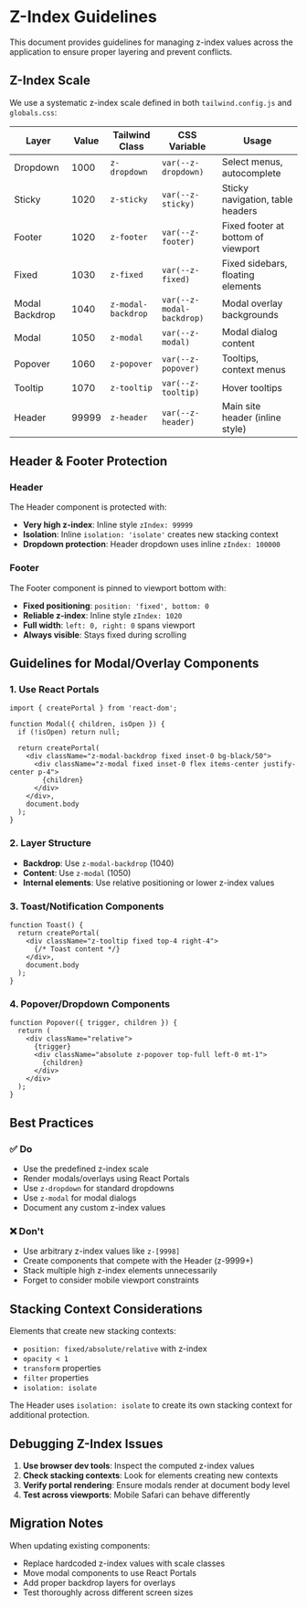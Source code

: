 # Z-Index Guidelines

This document provides guidelines for managing z-index values across the application to ensure proper layering and prevent conflicts.

## Z-Index Scale

We use a systematic z-index scale defined in both `tailwind.config.js` and `globals.css`:

| Layer | Value | Tailwind Class | CSS Variable | Usage |
|-------|-------|----------------|--------------|-------|
| Dropdown | 1000 | `z-dropdown` | `var(--z-dropdown)` | Select menus, autocomplete |
| Sticky | 1020 | `z-sticky` | `var(--z-sticky)` | Sticky navigation, table headers |
| Footer | 1020 | `z-footer` | `var(--z-footer)` | Fixed footer at bottom of viewport |
| Fixed | 1030 | `z-fixed` | `var(--z-fixed)` | Fixed sidebars, floating elements |
| Modal Backdrop | 1040 | `z-modal-backdrop` | `var(--z-modal-backdrop)` | Modal overlay backgrounds |
| Modal | 1050 | `z-modal` | `var(--z-modal)` | Modal dialog content |
| Popover | 1060 | `z-popover` | `var(--z-popover)` | Tooltips, context menus |
| Tooltip | 1070 | `z-tooltip` | `var(--z-tooltip)` | Hover tooltips |
| Header | 99999 | `z-header` | `var(--z-header)` | Main site header (inline style) |

## Header & Footer Protection

### Header
The Header component is protected with:
- **Very high z-index**: Inline style `zIndex: 99999`
- **Isolation**: Inline `isolation: 'isolate'` creates new stacking context  
- **Dropdown protection**: Header dropdown uses inline `zIndex: 100000`

### Footer
The Footer component is pinned to viewport bottom with:
- **Fixed positioning**: `position: 'fixed', bottom: 0`
- **Reliable z-index**: Inline style `zIndex: 1020` 
- **Full width**: `left: 0, right: 0` spans viewport
- **Always visible**: Stays fixed during scrolling

## Guidelines for Modal/Overlay Components

### 1. Use React Portals
```tsx
import { createPortal } from 'react-dom';

function Modal({ children, isOpen }) {
  if (!isOpen) return null;
  
  return createPortal(
    <div className="z-modal-backdrop fixed inset-0 bg-black/50">
      <div className="z-modal fixed inset-0 flex items-center justify-center p-4">
        {children}
      </div>
    </div>,
    document.body
  );
}
```

### 2. Layer Structure
- **Backdrop**: Use `z-modal-backdrop` (1040)
- **Content**: Use `z-modal` (1050)
- **Internal elements**: Use relative positioning or lower z-index values

### 3. Toast/Notification Components
```tsx
function Toast() {
  return createPortal(
    <div className="z-tooltip fixed top-4 right-4">
      {/* Toast content */}
    </div>,
    document.body
  );
}
```

### 4. Popover/Dropdown Components
```tsx
function Popover({ trigger, children }) {
  return (
    <div className="relative">
      {trigger}
      <div className="absolute z-popover top-full left-0 mt-1">
        {children}
      </div>
    </div>
  );
}
```

## Best Practices

### ✅ Do
- Use the predefined z-index scale
- Render modals/overlays using React Portals
- Use `z-dropdown` for standard dropdowns
- Use `z-modal` for modal dialogs
- Document any custom z-index values

### ❌ Don't
- Use arbitrary z-index values like `z-[9998]`
- Create components that compete with the Header (z-9999+)
- Stack multiple high z-index elements unnecessarily
- Forget to consider mobile viewport constraints

## Stacking Context Considerations

Elements that create new stacking contexts:
- `position: fixed/absolute/relative` with z-index
- `opacity < 1`
- `transform` properties
- `filter` properties
- `isolation: isolate`

The Header uses `isolation: isolate` to create its own stacking context for additional protection.

## Debugging Z-Index Issues

1. **Use browser dev tools**: Inspect the computed z-index values
2. **Check stacking contexts**: Look for elements creating new contexts
3. **Verify portal rendering**: Ensure modals render at document body level
4. **Test across viewports**: Mobile Safari can behave differently

## Migration Notes

When updating existing components:
- Replace hardcoded z-index values with scale classes
- Move modal components to use React Portals
- Add proper backdrop layers for overlays
- Test thoroughly across different screen sizes